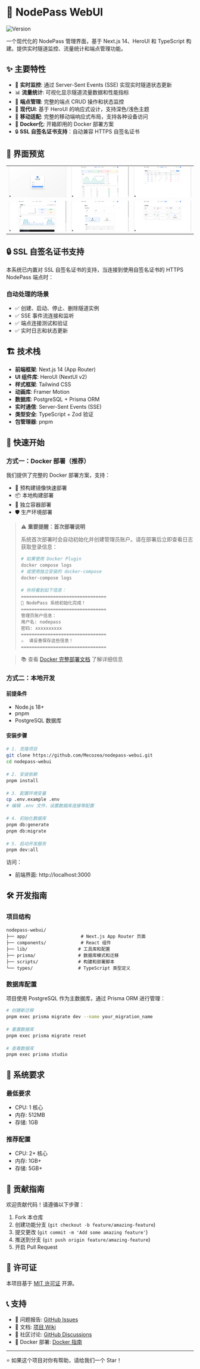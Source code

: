 # 🚀 NodePass WebUI

![Version](https://img.shields.io/badge/version-1.1.1-blue.svg)

一个现代化的 NodePass 管理界面，基于 Next.js 14、HeroUI 和 TypeScript 构建。提供实时隧道监控、流量统计和端点管理功能。

## ✨ 主要特性

- 🎯 **实时监控**: 通过 Server-Sent Events (SSE) 实现实时隧道状态更新
- 📊 **流量统计**: 可视化显示隧道流量数据和性能指标
- 🔧 **端点管理**: 完整的端点 CRUD 操作和状态监控
- 🎨 **现代UI**: 基于 HeroUI 的响应式设计，支持深色/浅色主题
- 📱 **移动适配**: 完整的移动端响应式布局，支持各种设备访问
- 🐳 **Docker化**: 开箱即用的 Docker 部署方案
- 🔒 **SSL 自签名证书支持**：自动兼容 HTTPS 自签名证书

## 📸 界面预览

| | | |
|---|---|---|
| ![截图0](docs/00.png) | ![截图1](docs/01.png) | ![截图2](docs/02.png) |
| ![截图3](docs/03.png) | ![截图4](docs/04.png) | ![截图5](docs/05.png) |

## 🔒 SSL 自签名证书支持

本系统已内置对 SSL 自签名证书的支持，当连接到使用自签名证书的 HTTPS NodePass 端点时：

### 自动处理的场景
- ✅ 创建、启动、停止、删除隧道实例
- ✅ SSE 事件流连接和监听
- ✅ 端点连接测试和验证
- ✅ 实时日志和状态更新

## 🏗️ 技术栈

- **前端框架**: Next.js 14 (App Router)
- **UI 组件库**: HeroUI (NextUI v2)
- **样式框架**: Tailwind CSS
- **动画库**: Framer Motion
- **数据库**: PostgreSQL + Prisma ORM
- **实时通信**: Server-Sent Events (SSE)
- **类型安全**: TypeScript + Zod 验证
- **包管理器**: pnpm

## 🚀 快速开始

### 方式一：Docker 部署（推荐）

我们提供了完整的 Docker 部署方案，支持：
- 🐳 预构建镜像快速部署
- 📦 本地构建部署
- 🔧 独立容器部署
- 🛡️ 生产环境部署

> ⚠️ **重要提醒：首次部署说明**
> 
> 系统首次部署时会自动初始化并创建管理员账户。请在部署后立即查看日志获取登录信息：
> ```bash
> # 如果使用 Docker Plugin
> docker compose logs
> # 或使用独立安装的 docker-compose
> docker-compose logs
> 
> # 你将看到如下信息：
> ================================
> 🚀 NodePass 系统初始化完成！
> ================================
> 管理员账户信息：
> 用户名: nodepass
> 密码: xxxxxxxxxx
> ================================
> ⚠️  请妥善保存这些信息！
> ================================
> ```

> 📚 查看 [Docker 完整部署文档](docs/DOCKER.md) 了解详细信息

### 方式二：本地开发

#### 前提条件

- Node.js 18+
- pnpm
- PostgreSQL 数据库

#### 安装步骤

```bash
# 1. 克隆项目
git clone https://github.com/Mecozea/nodepass-webui.git
cd nodepass-webui

# 2. 安装依赖
pnpm install

# 3. 配置环境变量
cp .env.example .env
# 编辑 .env 文件，设置数据库连接等配置

# 4. 初始化数据库
pnpm db:generate
pnpm db:migrate

# 5. 启动开发服务
pnpm dev:all
```

访问：
- 前端界面: http://localhost:3000

## 🛠️ 开发指南

### 项目结构

```
nodepass-webui/
├── app/                    # Next.js App Router 页面
├── components/             # React 组件
├── lib/                   # 工具库和配置
├── prisma/                # 数据库模式和迁移
├── scripts/               # 构建和部署脚本
└── types/                 # TypeScript 类型定义
```

### 数据库配置

项目使用 PostgreSQL 作为主数据库，通过 Prisma ORM 进行管理：

```bash
# 创建新迁移
pnpm exec prisma migrate dev --name your_migration_name

# 重置数据库
pnpm exec prisma migrate reset

# 查看数据库
pnpm exec prisma studio
```

## 🚦 系统要求

### 最低要求
- CPU: 1 核心
- 内存: 512MB
- 存储: 1GB

### 推荐配置
- CPU: 2+ 核心
- 内存: 1GB+
- 存储: 5GB+

## 🤝 贡献指南

欢迎贡献代码！请遵循以下步骤：

1. Fork 本仓库
2. 创建功能分支 (`git checkout -b feature/amazing-feature`)
3. 提交更改 (`git commit -m 'Add some amazing feature'`)
4. 推送到分支 (`git push origin feature/amazing-feature`)
5. 开启 Pull Request

## 📄 许可证

本项目基于 [MIT 许可证](LICENSE) 开源。

## 📞 支持

- 🐛 问题报告: [GitHub Issues](https://github.com/mecozea/nodepass-webui/issues)
- 📖 文档: [项目 Wiki](https://github.com/mecozea/nodepass-webui/wiki)
- 💬 社区讨论: [GitHub Discussions](https://github.com/mecozea/nodepass-webui/discussions)
- 🐳 Docker 部署: [Docker 指南](docs/DOCKER.md)

---

⭐ 如果这个项目对你有帮助，请给我们一个 Star！
